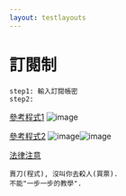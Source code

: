 ```yaml
---
layout: testlayouts
---
```


# 訂閱制
```
step1: 輸入訂閱帳密
step2: 
```
[參考程式1](https://github.com/max32002/tixcraft_bot)
![image](https://github.com/lepg5487/Stock_God/assets/26459046/1d9bdfac-3047-40a4-b375-d6cda5e0a8da)

[參考程式2](https://www.youtube.com/watch?v=z-UwpsXY2Q4)
![image](https://github.com/lepg5487/Stock_God/assets/26459046/3507ff5a-8f1d-4956-b24d-3a88d514f6db)![image](https://github.com/lepg5487/Stock_God/assets/26459046/5811883d-7a02-4875-8ea6-a1e00be0c1f8)

[法律注意](https://youtu.be/GTmZ8zd8xZo?t=395)
```
賣刀(程式), 沒叫你去殺人(買票).
不能"一步一步的教學".
```
